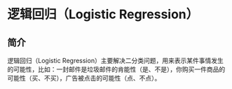 # 逻辑回归（Logistic Regression）

## 简介

逻辑回归（Logistic Regression）主要解决二分类问题，用来表示某件事情发生的可能性，比如：一封邮件是垃圾邮件的肯能性（是、不是），你购买一件商品的可能性（买、不买），广告被点击的可能性（点、不点）。







